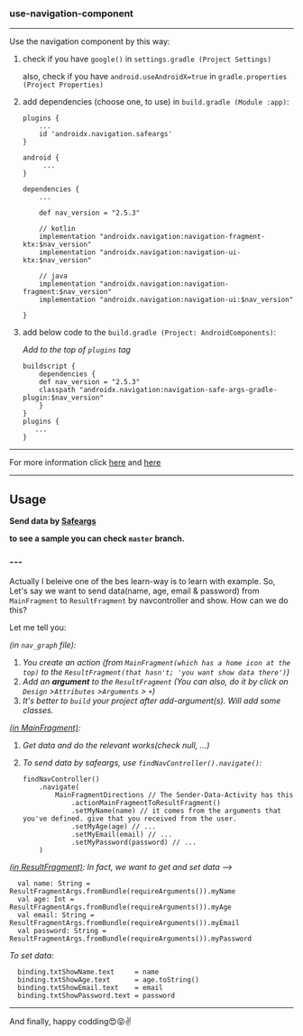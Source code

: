 ### use-navigation-component
---

Use the navigation component by this way:

  1. check if you have `google()` in `settings.gradle (Project Settings)`
  
      also, check if you have `android.useAndroidX=true` in `gradle.properties (Project Properties)`

  2. add dependencies (choose one, to use) in `build.gradle (Module :app)`:
  
         plugins {
             ...
             id 'androidx.navigation.safeargs'
         }
         
         android {
              ...
         }
         
         dependencies {
             ...
             
             def nav_version = "2.5.3"
              
             // kotlin
             implementation "androidx.navigation:navigation-fragment-ktx:$nav_version"
             implementation "androidx.navigation:navigation-ui-ktx:$nav_version"
         
             // java
             implementation "androidx.navigation:navigation-fragment:$nav_version"
             implementation "androidx.navigation:navigation-ui:$nav_version"
             
         }
         
  3. add below code to the `build.gradle (Project: AndroidComponents)`: 
  
      *Add to the top of `plugins` tag*
      
         buildscript {
             dependencies {
             def nav_version = "2.5.3"
             classpath "androidx.navigation:navigation-safe-args-gradle-plugin:$nav_version"
             }
         }
         plugins {
            ...
         }

---

For more information click [here](https://developer.android.com/guide/navigation/navigation-getting-started) 
and [here](https://developer.android.com/topic/libraries/architecture/adding-components#navigation)

---

## Usage
 ****Send data by [Safeargs](https://developer.android.com/guide/navigation/navigation-pass-data)****
 
 ****to see a sample you can check `master` branch.****
 
 ### ---
 
  Actually I beleive one of the bes learn-way is to learn with example. So, Let's say we want to send data(name, age, email 
  & password) from `MainFragment` to `ResultFragment` by navcontroller and show. How can we do this?
  
  Let me tell you:
  
  *(in `nav_graph` file):*
  1. *You create an action (from `MainFragment(which has a home icon at the top)` to the `ResultFragment(that hasn't; 'you want show data there')`)*
  2. *Add an **argument** to the `ResultFragment` (You can also, do it by click on `Design` >`Attributes` >`Arguments` > `+`)*
  3. *It's better to `build` your project after add-argument(s). Will add some classes.*
  
  *[(in MainFragment)](https://github.com/fekri86114/use-navigation-component/blob/master/app/src/main/java/info/fekri/androidcomponents/MainFragment.kt#:~:text=class%20MainFragment%20%3A%20Fragment()%20%7B):*
  
  1. *Get data and do the relevant works(check null, ...)*
  2. *To send data by safeargs, use `findNavController().navigate()`:*
  
         findNavController()
             .navigate(
                 MainFragmentDirections // The Sender-Data-Activity has this
                     .actionMainFragmentToResultFragment()
                     .setMyName(name) // it comes from the arguments that you've defined. give that you received from the user.
                     .setMyAge(age) // ...
                     .setMyEmail(email) // ...
                     .setMyPassword(password) // ...
             )
      
  *[(in ResultFragment)](https://github.com/fekri86114/use-navigation-component/blob/master/app/src/main/java/info/fekri/androidcomponents/ResultFragment.kt#:~:text=class-,ResultFragment,-%3A%20Fragment()%20%7B):*
  *In fact, we want to get and set data -->*
  
      val name: String = ResultFragmentArgs.fromBundle(requireArguments()).myName
      val age: Int = ResultFragmentArgs.fromBundle(requireArguments()).myAge
      val email: String = ResultFragmentArgs.fromBundle(requireArguments()).myEmail
      val password: String = ResultFragmentArgs.fromBundle(requireArguments()).myPassword
      
  *To set data:*
      
      binding.txtShowName.text     = name
      binding.txtShowAge.text      = age.toString()
      binding.txtShowEmail.text    = email
      binding.txtShowPassword.text = password

---

And finally, happy codding😍😝✌


